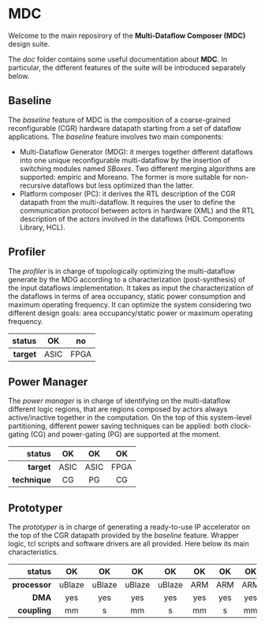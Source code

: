 # MDC
Welcome to the main reposirory of the **Multi-Dataflow Composer (MDC)** design suite.

The _doc_ folder contains some useful documentation about **MDC**. In particular, the different features of the suite will be introduced separately below.

## Baseline
The _baseline_ feature of MDC is the composition of a coarse-grained reconfigurable (CGR) hardware datapath starting from a set of dataflow applications.
The _baseline_ feature involves two main components:
- Multi-Dataflow Generator (MDG): it merges together different dataflows into one unique reconfigurable multi-dataflow by the insertion of switching modules named _SBoxes_. Two different merging algorithms are supported: empiric and Moreano. The former is more suitable for non-recursive dataflows but less optimized than the latter.
- Platform composer (PC): it derives the RTL description of the CGR datapath from the multi-dataflow. It requires the user to define the communication protocol between actors in hardware (XML) and the RTL description of the actors involved in the dataflows (HDL Components Library, HCL).

## Profiler
The _profiler_ is in charge of topologically optimizing the multi-dataflow generate by the MDG according to a characterization (post-synthesis) of the input dataflows implementation. It takes as input the characterization of the dataflows in terms of area occupancy, static power consumption and maximum operating frequency. It can optimize the system considering two different design goals: area occupancy/static power or maximum operating frequency.

| **status** |   OK |  no  |
|-----------:|:----:|:----:|
| **target** | ASIC | FPGA |

## Power Manager
The _power manager_ is in charge of identifying on the multi-dataflow different logic regions, that are regions composed by actors always active/inactive together in the computation. On the top of this system-level partitioning, different power saving techniques can be applied: both clock-gating (CG) and power-gating (PG) are supported at the moment.

|  **status**  |  OK  |  OK  |  OK  |
|-------------:|:----:|:----:|:----:|
|  **target**  | ASIC | ASIC | FPGA |
| **technique**|  CG  |  PG  |  CG  |

## Prototyper
The _prototyper_ is in charge of generating a ready-to-use IP accelerator on the top of the CGR datapath provided by the _baseline_ feature. Wrapper logic, tcl scripts and software drivers are all provided.
Here below its main characteristics.

|    **status** |   OK   |   OK   |   OK   |   OK   |  OK  | OK   | OK  | OK  |
|--------------:|:------:|:------:|:------:|:------:|:----:|:----:|:---:|:---:|
| **processor** | uBlaze | uBlaze | uBlaze | uBlaze | ARM  | ARM  | ARM | ARM |
|       **DMA** |   yes  |   yes  |   yes  |   yes  |  yes |  yes | yes | yes |
|  **coupling** |   mm   |    s   |   mm   |    s   |  mm  |   s  |  mm |  s  |
